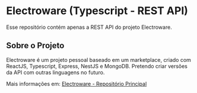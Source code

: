 # Electroware (Typescript - REST API)

Esse repositório contém apenas a REST API do projeto Electroware.

## Sobre o Projeto

Electroware é um projeto pessoal baseado em um marketplace, criado com ReactJS, Typescript, Express, NestJS e MongoDB. Pretendo criar versões da API com outras linguagens no futuro.

Mais informações em: [Electroware - Repositório Principal](https://github.com/luc-silva/electroware)
